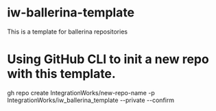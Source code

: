 # iw-ballerina-template

This is a template for ballerina repositories

# Using GitHub CLI to init a new repo with this template. 

gh repo create IntegrationWorks/new-repo-name -p IntegrationWorks/iw_ballerina_template --private --confirm
